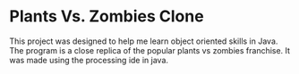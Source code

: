 # Plants Vs. Zombies Clone
This project was designed to help me learn object oriented skills in Java. The program is a close replica of the popular plants vs zombies franchise. It was made using the processing ide in java. 
